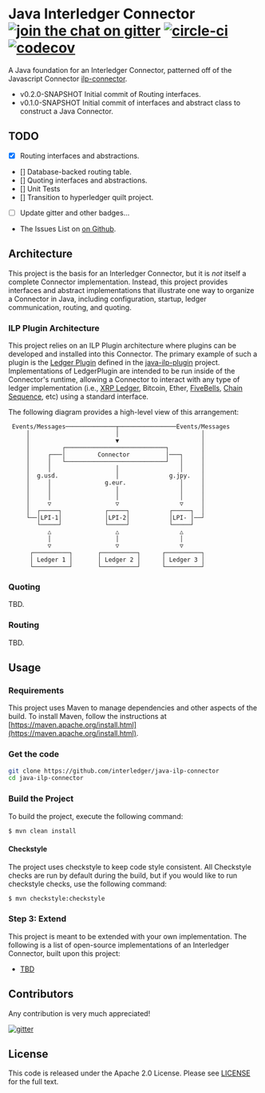 # Java Interledger Connector [![join the chat on gitter][gitter-image]][gitter-url] [![circle-ci][circle-image]][circle-url] [![codecov][codecov-image]][codecov-url]

[gitter-image]: https://badges.gitter.im/interledger/java-ilp-connector.svg
[gitter-url]: https://gitter.im/interledger/java-ilp-connector
[circle-image]: https://circleci.com/gh/interledger/java-ilp-connector.svg?style=shield
[circle-url]: https://circleci.com/gh/interledger/java-ilp-connector
[codecov-image]: https://codecov.io/gh/interledger/java-ilp-connector/branch/master/graph/badge.svg
[codecov-url]: https://codecov.io/gh/interledger/java-ilp-connector

A Java foundation for an Interledger Connector, patterned off of the Javascript 
Connector [ilp-connector](https://github.com/interledgerjs/ilp-connector).

* v0.2.0-SNAPSHOT Initial commit of Routing interfaces.
* v0.1.0-SNAPSHOT Initial commit of interfaces and abstract class to construct a Java Connector.
 
## TODO

- [x] Routing interfaces and abstractions.
- [] Database-backed routing table.
- [] Quoting interfaces and abstractions.
- [] Unit Tests
- [] Transition to hyperledger quilt project.
- [ ] Update gitter and other badges...

* The Issues List on [on Github](https://github.com/interledger/java-ilp-connector/issues).

## Architecture
This project is the basis for an Interledger Connector, but it is _not_ itself a complete Connector implementation. 
Instead, this project provides interfaces and abstract implementations that illustrate one way to organize a 
Connector in Java, including configuration, startup, ledger communication, routing, and quoting.

### ILP Plugin Architecture
This project relies on an ILP Plugin architecture where plugins can be developed and installed into this Connector. The primary example of such a plugin is the 
[Ledger Plugin](https://github.com/interledger/java-ilp-plugin/blob/master/src/main/java/org/interledger/plugin/lpi/LedgerPlugin.java) defined in the [java-ilp-plugin](https://github.com/interledger/java-ilp-plugin) project. Implementations of LedgerPlugin are 
intended to be run inside of the Connector's runtime, allowing a Connector to interact with any type of ledger implementation 
(i.e., [XRP Ledger](https://ripple.com/build/), Bitcoin, Ether, 
[FiveBells](https://github.com/interledgerjs/five-bells-ledger), 
[Chain Sequence](https://seq.com/), 
etc) 
using a standard interface. 

The following diagram provides a high-level view of this arrangement:

```text
 Events/Messages──────────────┬────────────────Events/Messages
     │                        │                       │
     │                        ▼                       │
     │         ┌────────────────────────────┐         │
     │     ┌───│         Connector          │───┐     │
     │     │   └────────────────────────────┘   │     │
     │     │                  │                 │     │
     │  g.usd.                │              g.jpy.   │
     │     │               g.eur.               │     │
     │     │                  │                 │     │
     │     │                  │                 │     │
     │     ▽                  ▽                 ▽     │
     │  ┌─────┐            ┌─────┐           ┌─────┐  │
     └──│LPI-1│            │LPI-2│           │LPI- │──┘
        └─────┘            └─────┘           └─────┘
           △                  △                 △
           │                  │                 │
           ▽                  ▽                 ▽
      ┌──────────┐       ┌──────────┐      ┌──────────┐
      │ Ledger 1 │       │ Ledger 2 │      │ Ledger 3 │
      └──────────┘       └──────────┘      └──────────┘
```

### Quoting
TBD.

### Routing
TBD.
 
## Usage

### Requirements
This project uses Maven to manage dependencies and other aspects of the build. 
To install Maven, follow the instructions at [https://maven.apache.org/install.html](https://maven.apache.org/install.html).

### Get the code

``` sh
git clone https://github.com/interledger/java-ilp-connector
cd java-ilp-connector
```

### Build the Project
To build the project, execute the following command:

```bash
$ mvn clean install
```

#### Checkstyle
The project uses checkstyle to keep code style consistent. All Checkstyle checks are run by default during the build, but if you would like to run checkstyle checks, use the following command:


```bash
$ mvn checkstyle:checkstyle
```

### Step 3: Extend
This project is meant to be extended with your own implementation. The following is a list of open-source 
implementations of an Interledger Connector, built upon this project:
 
 * [TBD]()

## Contributors

Any contribution is very much appreciated! 

[![gitter][gitter-image]][gitter-url]

## License
This code is released under the Apache 2.0 License. Please see [LICENSE](LICENSE) for the full text.